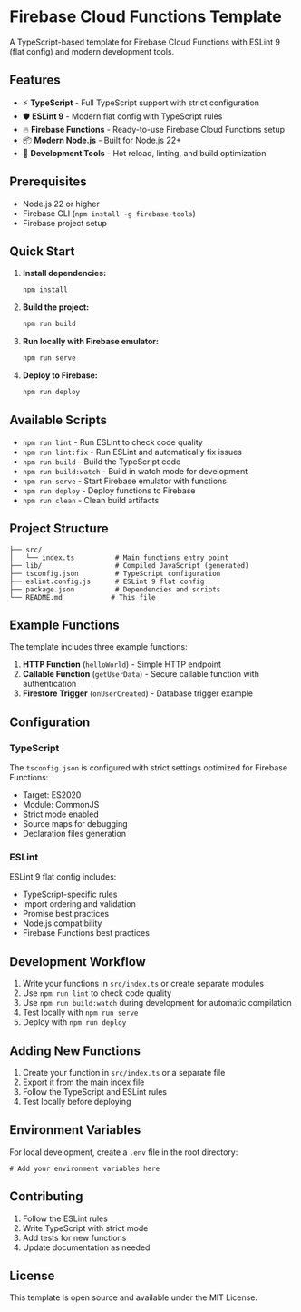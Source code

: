 # Firebase Cloud Functions Template

A TypeScript-based template for Firebase Cloud Functions with ESLint 9 (flat config) and modern development tools.

## Features

- ⚡ **TypeScript** - Full TypeScript support with strict configuration
- 🛡️ **ESLint 9** - Modern flat config with TypeScript rules
- 🔥 **Firebase Functions** - Ready-to-use Firebase Cloud Functions setup
- 📦 **Modern Node.js** - Built for Node.js 22+
- 🚀 **Development Tools** - Hot reload, linting, and build optimization

## Prerequisites

- Node.js 22 or higher
- Firebase CLI (`npm install -g firebase-tools`)
- Firebase project setup

## Quick Start

1. **Install dependencies:**

   ```bash
   npm install
   ```

2. **Build the project:**

   ```bash
   npm run build
   ```

3. **Run locally with Firebase emulator:**

   ```bash
   npm run serve
   ```

4. **Deploy to Firebase:**
   ```bash
   npm run deploy
   ```

## Available Scripts

- `npm run lint` - Run ESLint to check code quality
- `npm run lint:fix` - Run ESLint and automatically fix issues
- `npm run build` - Build the TypeScript code
- `npm run build:watch` - Build in watch mode for development
- `npm run serve` - Start Firebase emulator with functions
- `npm run deploy` - Deploy functions to Firebase
- `npm run clean` - Clean build artifacts

## Project Structure

```
├── src/
│   └── index.ts          # Main functions entry point
├── lib/                  # Compiled JavaScript (generated)
├── tsconfig.json         # TypeScript configuration
├── eslint.config.js      # ESLint 9 flat config
├── package.json          # Dependencies and scripts
└── README.md            # This file
```

## Example Functions

The template includes three example functions:

1. **HTTP Function** (`helloWorld`) - Simple HTTP endpoint
2. **Callable Function** (`getUserData`) - Secure callable function with authentication
3. **Firestore Trigger** (`onUserCreated`) - Database trigger example

## Configuration

### TypeScript

The `tsconfig.json` is configured with strict settings optimized for Firebase Functions:

- Target: ES2020
- Module: CommonJS
- Strict mode enabled
- Source maps for debugging
- Declaration files generation

### ESLint

ESLint 9 flat config includes:

- TypeScript-specific rules
- Import ordering and validation
- Promise best practices
- Node.js compatibility
- Firebase Functions best practices

## Development Workflow

1. Write your functions in `src/index.ts` or create separate modules
2. Use `npm run lint` to check code quality
3. Use `npm run build:watch` during development for automatic compilation
4. Test locally with `npm run serve`
5. Deploy with `npm run deploy`

## Adding New Functions

1. Create your function in `src/index.ts` or a separate file
2. Export it from the main index file
3. Follow the TypeScript and ESLint rules
4. Test locally before deploying

## Environment Variables

For local development, create a `.env` file in the root directory:

```env
# Add your environment variables here
```

## Contributing

1. Follow the ESLint rules
2. Write TypeScript with strict mode
3. Add tests for new functions
4. Update documentation as needed

## License

This template is open source and available under the MIT License.
